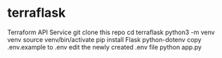 # terraflask
Terraform API Service
git clone this repo
cd terraflask
python3 -m venv venv
source venv/bin/activate
pip install Flask python-dotenv
copy .env.example to .env
edit the newly created .env file
python app.py
